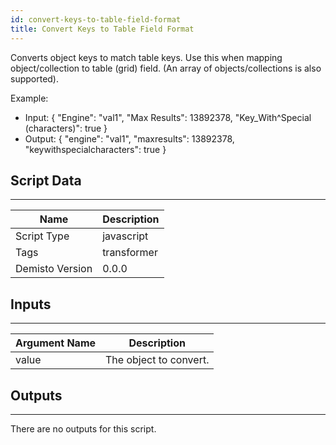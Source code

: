 ```yaml
---
id: convert-keys-to-table-field-format
title: Convert Keys to Table Field Format
---
```


Converts object keys to match table keys. Use this when mapping object/collection to table (grid) field.
(An array of objects/collections is also supported).

Example:
 * Input: { "Engine": "val1", "Max Results": 13892378, "Key_With^Special   (characters)": true }
 * Output: { "engine": "val1", "maxresults": 13892378, "keywithspecialcharacters": true }

## Script Data
---

| **Name** | **Description** |
| --- | --- |
| Script Type | javascript |
| Tags | transformer |
| Demisto Version | 0.0.0 |

## Inputs
---

| **Argument Name** | **Description** |
| --- | --- |
| value | The object to convert. |

## Outputs
---
There are no outputs for this script.
